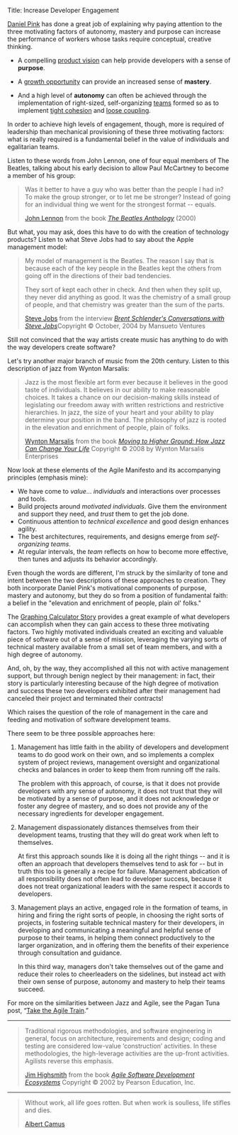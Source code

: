 Title: Increase Developer Engagement

[Daniel Pink][pink-2009] has done a great job of explaining why paying attention to the three motivating factors of autonomy, mastery and purpose can increase the performance of workers whose tasks require conceptual, creative thinking.

* A compelling [product vision][vision] can help provide developers with a sense of **purpose**.

* A [growth opportunity][growth] can provide an increased sense of **mastery**.

* And a high level of **autonomy** can often be achieved through the implementation of right-sized, self-organizing [teams][] formed so as to implement [tight cohesion][cohesion] and [loose coupling][coupling].

In order to achieve high levels of engagement, though, more is required of leadership than mechanical provisioning of these three motivating factors: what is really required is a fundamental belief in the value of individuals and egalitarian teams.  

Listen to these words from John Lennon, one of four equal members of The Beatles, talking about his early decision to allow Paul McCartney to become a member of his group:

<blockquote>
<p>Was it better to have a guy who was better than the people I had in? To make the group stronger, or to let me be stronger? Instead of going for an individual thing we went for the strongest format -- equals.</p>

<footer>
<a href="http://en.wikipedia.org/wiki/John_Lennon"  target="ref">John Lennon</a> from the book <cite><a href="bibliography.html#beatles-2000">The Beatles Anthology</a></cite> (2000)
</footer>
</blockquote>

But what, you may ask, does this have to do with the creation of technology products? Listen to what Steve Jobs had to say about the Apple management model:

<blockquote>
<p>My model of management is the Beatles. The reason I say that is because each of the key people in the Beatles kept the others from going off in the directions of their bad tendencies. </p>

<p>They sort of kept each other in check. And then when they split up, they never did anything as good. It was the chemistry of a small group of people, and that chemistry was greater than the sum of the parts. </p>

<footer>
<a href="http://en.wikipedia.org/wiki/Steve_Jobs"  target="ref">Steve Jobs</a> from the interview <cite><a href="bibliography.html#jobs-2004">Brent Schlender's Conversations with Steve Jobs</a></cite>Copyright &copy; October, 2004 by Mansueto Ventures
</footer>
</blockquote>

Still not convinced that the way artists create music has anything to do with the way developers create software?

Let's try another major branch of music from the 20th century. Listen to this description of jazz from Wynton Marsalis:

<blockquote>
<p>Jazz is the most flexible art form ever because it believes in the good taste of individuals. It believes in our ability to make reasonable choices. It takes a chance on our decision-making skills instead of legislating our freedom away with written restrictions and restrictive hierarchies. In jazz, the size of your heart and your ability to play determine your position in the band. The philosophy of jazz is rooted in the elevation and enrichment of people, plain ol&#8217; folks.</p>

<footer>
<a href="http://en.wikipedia.org/wiki/Wynton_Marsalis"  target="ref">Wynton Marsalis</a> from the book <cite><a href="bibliography.html#marsalis-2008">Moving to Higher Ground: How Jazz Can Change Your Life</a></cite> Copyright &copy; 2008 by Wynton Marsalis Enterprises
</footer>
</blockquote>

Now look at these elements of the Agile Manifesto and its accompanying principles (emphasis mine):

* We have come to *value*... *individuals* and interactions over processes and tools. 
* Build projects around *motivated individuals*. Give them the environment and support they need, and *trust* them to get the job done.
* Continuous attention to *technical excellence* and good design enhances agility.
* The best architectures, requirements, and designs emerge from *self-organizing teams*.
* At regular intervals, the *team* reflects on how to become more effective, then tunes and adjusts its behavior accordingly.

Even though the words are different, I'm struck by the similarity of tone and intent between the two descriptions of these approaches to creation. They both incorporate Daniel Pink's motivational components of purpose, mastery and autonomy, but they do so from a position of fundamental faith: a belief in the "elevation and enrichment of people, plain ol' folks."

The [Graphing Calculator Story][calc] provides a great example of what developers can accomplish when they can gain access to these three motivating factors. Two highly motivated individuals created an exciting and valuable piece of software out of a sense of mission, leveraging the varying sorts of technical mastery available from a small set of team members, and with a high degree of autonomy. 

And, oh, by the way, they accomplished all this not with active management support, but through benign neglect by their management: in fact, their story is particularly interesting because of the high degree of motivation and success these two developers exhibited after their management had canceled their project and terminated their contracts!

Which raises the question of the role of management in the care and feeding and motivation of software development teams. 

There seem to be three possible approaches here:

1. Management has little faith in the ability of developers and development teams to do good work on their own, and so implements a complex system of project reviews, management oversight and organizational checks and balances in order to keep them from running off the rails. 

	The problem with this approach, of course, is that it does not provide developers with any sense of autonomy, it does not trust that they will be motivated by a sense of purpose, and it does not acknowledge or foster any degree of mastery, and so does not provide any of the necessary ingredients for developer engagement. 

2. Management dispassionately distances themselves from their development teams, trusting that they will do great work when left to themselves. 

	At first this approach sounds like it is doing all the right things -- and it is often an approach that developers themselves tend to ask for -- but in truth this too is generally a recipe for failure. Management abdication of all responsibility does not often lead to developer success, because it does not treat organizational leaders with the same respect it accords to developers. 

3. Management plays an active, engaged role in the formation of teams, in hiring and firing the right sorts of people, in choosing the right sorts of projects, in fostering suitable technical mastery for their developers, in developing and communicating a meaningful and helpful sense of purpose to their teams, in helping them connect productively to the larger organization, and in offering them the benefits of their experience through consultation and guidance. 

	In this third way, managers don't take themselves out of the game and reduce their roles to cheerleaders on the sidelines, but instead act with their own sense of purpose, autonomy and mastery to help their teams succeed.  
	
For more on the similarities between Jazz and Agile, see the Pagan Tuna post, &ldquo;<a href="http://www.pagantuna.com/posts/take-the-agile-train.html" target="ref">Take the Agile Train</a>.&rdquo; 

----

<blockquote>
<p>
Traditional rigorous methodologies, and software engineering in general, focus on architecture, requirements and design; coding and testing are considered low-value &#8216;construction&#8217; activities. In these methodologies, the high-leverage activities are the up-front activities. Agilists reverse this emphasis.</p>

<footer>
<a href="http://en.wikipedia.org/wiki/Jim_Highsmith"  target="ref">Jim Highsmith</a> from the book <cite><a href="bibliography.html#highsmith-2002">Agile Software Development Ecosystems</a></cite> Copyright &copy; 2002 by Pearson Education, Inc.
</footer>
</blockquote>

----

<blockquote>
<p>
Without work, all life goes rotten. But when work is soulless, life stifles and dies.</p>

<footer>
<a href="http://en.wikipedia.org/wiki/Albert_Camus"  target="ref">Albert Camus</a>
</footer>
</blockquote>



[calc]: bibliography.html#avitzur-2004
[cohesion]: cohesion.html
[coupling]: loose-coupling.html
[growth]: software-developers-are-always-growing.html
[pink-2009]: bibliography.html#pink-2009
[pink]:      https://youtu.be/u6XAPnuFjJc
[teams]: build-great-teams.html
[vision]:   craft-a-product-vision.html
